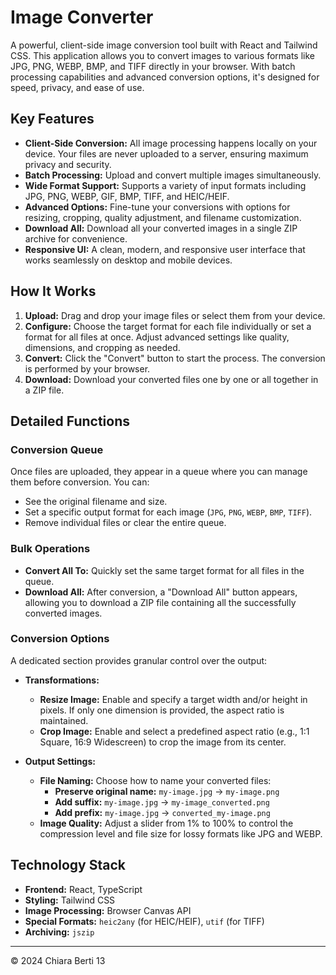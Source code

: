 # Image Converter

A powerful, client-side image conversion tool built with React and Tailwind CSS. This application allows you to convert images to various formats like JPG, PNG, WEBP, BMP, and TIFF directly in your browser. With batch processing capabilities and advanced conversion options, it's designed for speed, privacy, and ease of use.

## Key Features

- **Client-Side Conversion:** All image processing happens locally on your device. Your files are never uploaded to a server, ensuring maximum privacy and security.
- **Batch Processing:** Upload and convert multiple images simultaneously.
- **Wide Format Support:** Supports a variety of input formats including JPG, PNG, WEBP, GIF, BMP, TIFF, and HEIC/HEIF.
- **Advanced Options:** Fine-tune your conversions with options for resizing, cropping, quality adjustment, and filename customization.
- **Download All:** Download all your converted images in a single ZIP archive for convenience.
- **Responsive UI:** A clean, modern, and responsive user interface that works seamlessly on desktop and mobile devices.

## How It Works

1.  **Upload:** Drag and drop your image files or select them from your device.
2.  **Configure:** Choose the target format for each file individually or set a format for all files at once. Adjust advanced settings like quality, dimensions, and cropping as needed.
3.  **Convert:** Click the "Convert" button to start the process. The conversion is performed by your browser.
4.  **Download:** Download your converted files one by one or all together in a ZIP file.

## Detailed Functions

### Conversion Queue
Once files are uploaded, they appear in a queue where you can manage them before conversion. You can:
- See the original filename and size.
- Set a specific output format for each image (`JPG`, `PNG`, `WEBP`, `BMP`, `TIFF`).
- Remove individual files or clear the entire queue.

### Bulk Operations
- **Convert All To:** Quickly set the same target format for all files in the queue.
- **Download All:** After conversion, a "Download All" button appears, allowing you to download a ZIP file containing all the successfully converted images.

### Conversion Options

A dedicated section provides granular control over the output:

- **Transformations:**
    - **Resize Image:** Enable and specify a target width and/or height in pixels. If only one dimension is provided, the aspect ratio is maintained.
    - **Crop Image:** Enable and select a predefined aspect ratio (e.g., 1:1 Square, 16:9 Widescreen) to crop the image from its center.

- **Output Settings:**
    - **File Naming:** Choose how to name your converted files:
        - **Preserve original name:** `my-image.jpg` -> `my-image.png`
        - **Add suffix:** `my-image.jpg` -> `my-image_converted.png`
        - **Add prefix:** `my-image.jpg` -> `converted_my-image.png`
    - **Image Quality:** Adjust a slider from 1% to 100% to control the compression level and file size for lossy formats like JPG and WEBP.

## Technology Stack

- **Frontend:** React, TypeScript
- **Styling:** Tailwind CSS
- **Image Processing:** Browser Canvas API
- **Special Formats:** `heic2any` (for HEIC/HEIF), `utif` (for TIFF)
- **Archiving:** `jszip`

---
&copy; 2024 Chiara Berti 13
